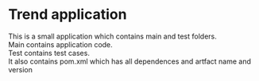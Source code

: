 # Trend application

This is a small application which contains main and test folders.  
Main contains application code.  
Test contains test cases.  
It also contains pom.xml which has all dependences and artfact name and version

